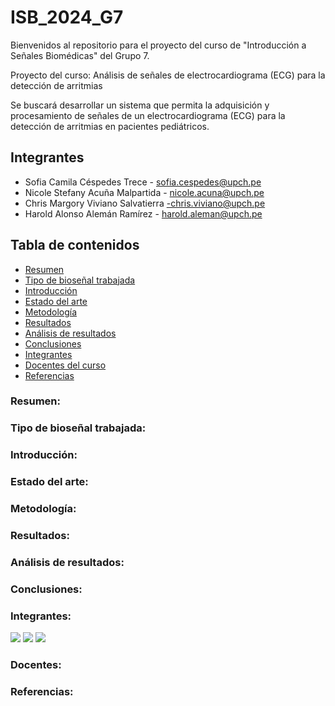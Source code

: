 # ISB_2024_G7
Bienvenidos al repositorio para el proyecto del curso de "Introducción a Señales Biomédicas" del Grupo 7. 

Proyecto del curso: Análisis de señales de electrocardiograma (ECG) para la detección de arritmias

Se buscará desarrollar un sistema que permita la adquisición y procesamiento de señales de un electrocardiograma (ECG) para la detección de arritmias en pacientes pediátricos.

## Integrantes
- Sofia Camila Céspedes Trece - sofia.cespedes@upch.pe
- Nicole Stefany Acuña Malpartida - nicole.acuna@upch.pe
- Chris Margory Viviano Salvatierra -chris.viviano@upch.pe
- Harold Alonso Alemán Ramírez - harold.aleman@upch.pe

## Tabla de contenidos
- [Resumen](https://github.com/sofiacespedes22/ISB_2024_G7/assets/164541825/8705cbdb-ddaa-479b-9129-f6dae7295b1f)
- [Tipo de bioseñal trabajada](https://github.com/sofiacespedes22/ISB_2024_G7/assets/164541825/64534deb-309e-4c42-8035-9acd3dda7b69)
- [Introducción](https://github.com/sofiacespedes22/ISB_2024_G7/assets/164541825/7661a130-a2f2-402e-8e56-5ef65100c9bb)
- [Estado del arte](https://github.com/sofiacespedes22/ISB_2024_G7/assets/164541825/6aa903ee-1472-4d65-a505-e372191ba670)
- [Metodología](https://github.com/sofiacespedes22/ISB_2024_G7/assets/164541825/9fc6811b-87fa-48d0-be7f-57ca6e08e75b)
- [Resultados](https://github.com/sofiacespedes22/ISB_2024_G7/assets/164541825/483f8333-4666-4886-ab67-0b330d1be00c)
- [Análisis de resultados](https://github.com/sofiacespedes22/ISB_2024_G7/assets/164541825/6b97f4cb-ce2d-478e-b3eb-69eabd6023bd)
- [Conclusiones](https://github.com/sofiacespedes22/ISB_2024_G7/assets/164541825/9528a207-3414-4165-9975-98ba0137cdbb)
- [Integrantes](https://github.com/sofiacespedes22/ISB_2024_G7/assets/164541825/e5a27426-1235-4263-99bc-ee82b777686e)
- [Docentes del curso](https://github.com/sofiacespedes22/ISB_2024_G7/assets/164541825/696eec93-1039-40c3-a204-a4147e4da2b1)
- [Referencias](https://github.com/sofiacespedes22/ISB_2024_G7/assets/164541825/21a600c1-bdee-42d8-aba4-083e109a1fd1)



### Resumen:

### Tipo de bioseñal trabajada:

### Introducción:

### Estado del arte:

### Metodología:

### Resultados:

### Análisis de resultados:

### Conclusiones:

### Integrantes:
<image src ="1.MIEMBROS DEL EQUIPO/Colaboradores.png"> 
<image src ="1.MIEMBROS DEL EQUIPO/Colaboradores - 1.png">
<image src ="1.MIEMBROS DEL EQUIPO/Colaboradores - 2.png">

### Docentes:

### Referencias:
